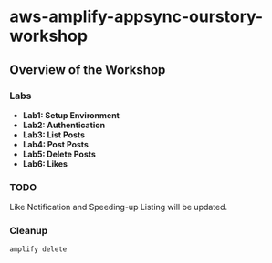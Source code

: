 # aws-amplify-appsync-ourstory-workshop


## Overview of the Workshop

### Labs

* **Lab1: Setup Environment**
* **Lab2: Authentication**
* **Lab3: List Posts**
* **Lab4: Post Posts**
* **Lab5: Delete Posts**
* **Lab6: Likes**

### TODO

Like Notification and Speeding-up Listing will be updated.

### Cleanup

```shell
amplify delete
```